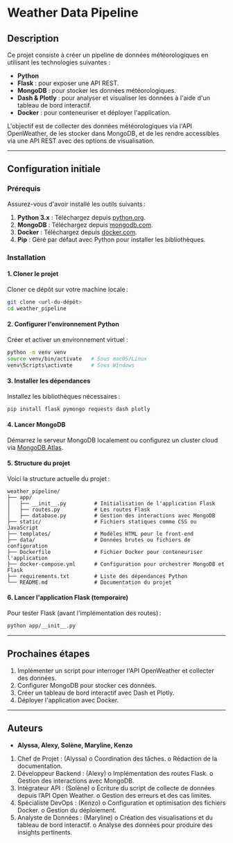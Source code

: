  # Weather Data Pipeline

## Description
Ce projet consiste à créer un pipeline de données météorologiques en utilisant les technologies suivantes :
- **Python**
- **Flask** : pour exposer une API REST.
- **MongoDB** : pour stocker les données météorologiques.
- **Dash & Plotly** : pour analyser et visualiser les données à l'aide d'un tableau de bord interactif.
- **Docker** : pour conteneuriser et déployer l'application.

L'objectif est de collecter des données météorologiques via l'API OpenWeather, de les stocker dans MongoDB, et de les rendre accessibles via une API REST avec des options de visualisation.

---

## Configuration initiale

### Prérequis
Assurez-vous d'avoir installé les outils suivants :
1. **Python 3.x** : Téléchargez depuis [python.org](https://www.python.org/).
2. **MongoDB** : Téléchargez depuis [mongodb.com](https://www.mongodb.com/try/download/community).
3. **Docker** : Téléchargez depuis [docker.com](https://www.docker.com/products/docker-desktop).
4. **Pip** : Géré par défaut avec Python pour installer les bibliothèques.

### Installation

#### 1. Cloner le projet
Cloner ce dépôt sur votre machine locale :
```bash
git clone <url-du-dépôt>
cd weather_pipeline
```

#### 2. Configurer l'environnement Python
Créer et activer un environnement virtuel :
```bash
python -m venv venv
source venv/bin/activate   # Sous macOS/Linux
venv\Scripts\activate      # Sous Windows
```

#### 3. Installer les dépendances
Installez les bibliothèques nécessaires :
```bash
pip install flask pymongo requests dash plotly
```

#### 4. Lancer MongoDB
Démarrez le serveur MongoDB localement ou configurez un cluster cloud via [MongoDB Atlas](https://www.mongodb.com/atlas).

#### 5. Structure du projet
Voici la structure actuelle du projet :
```plaintext
weather_pipeline/
├── app/
│   ├── __init__.py         # Initialisation de l'application Flask
│   ├── routes.py           # Les routes Flask
│   ├── database.py         # Gestion des interactions avec MongoDB
├── static/                 # Fichiers statiques comme CSS ou JavaScript
├── templates/              # Modèles HTML pour le front-end
├── data/                   # Données brutes ou fichiers de configuration
├── Dockerfile              # Fichier Docker pour conteneuriser l'application
├── docker-compose.yml      # Configuration pour orchestrer MongoDB et Flask
├── requirements.txt        # Liste des dépendances Python
└── README.md               # Documentation du projet
```

#### 6. Lancer l'application Flask (temporaire)
Pour tester Flask (avant l'implémentation des routes) :
```bash
python app/__init__.py
```

---

## Prochaines étapes
1. Implémenter un script pour interroger l'API OpenWeather et collecter des données.
2. Configurer MongoDB pour stocker ces données.
3. Créer un tableau de bord interactif avec Dash et Plotly.
4. Déployer l'application avec Docker.

---

## Auteurs
- **Alyssa, Alexy, Solène, Maryline, Kenzo**


1. Chef de Projet : (Alyssa)
    o Coordination des tâches.
    o Rédaction de la documentation.
2. Développeur Backend : (Alexy)
    o Implémentation des routes Flask.
    o Gestion des interactions avec MongoDB.
3. Intégrateur API : (Solène)
    o Écriture du script de collecte de données depuis l’API Open Weather.
    o Gestion des erreurs et des cas limites.
4. Spécialiste DevOps : (Kenzo)
    o Configuration et optimisation des fichiers Docker.
    o Gestion du déploiement.
5. Analyste de Données : (Maryline)
    o Création des visualisations et du tableau de bord interactif.
    o Analyse des données pour produire des insights pertinents.